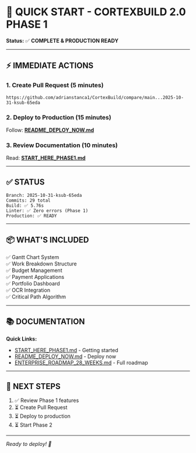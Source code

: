 # 🚀 QUICK START - CORTEXBUILD 2.0 PHASE 1

**Status:** ✅ **COMPLETE & PRODUCTION READY**

---

## ⚡ **IMMEDIATE ACTIONS**

### **1. Create Pull Request** (5 minutes)
```
https://github.com/adrianstanca1/CortexBuild/compare/main...2025-10-31-ksub-65eda
```

### **2. Deploy to Production** (15 minutes)
Follow: **[README_DEPLOY_NOW.md](README_DEPLOY_NOW.md)**

### **3. Review Documentation** (10 minutes)
Read: **[START_HERE_PHASE1.md](START_HERE_PHASE1.md)**

---

## ✅ **STATUS**

```
Branch: 2025-10-31-ksub-65eda
Commits: 29 total
Build: ✅ 5.76s
Linter: ✅ Zero errors (Phase 1)
Production: ✅ READY
```

---

## 📦 **WHAT'S INCLUDED**

✅ Gantt Chart System  
✅ Work Breakdown Structure  
✅ Budget Management  
✅ Payment Applications  
✅ Portfolio Dashboard  
✅ OCR Integration  
✅ Critical Path Algorithm  

---

## 📚 **DOCUMENTATION**

**Quick Links:**
- [START_HERE_PHASE1.md](START_HERE_PHASE1.md) - Getting started
- [README_DEPLOY_NOW.md](README_DEPLOY_NOW.md) - Deploy now
- [ENTERPRISE_ROADMAP_28_WEEKS.md](ENTERPRISE_ROADMAP_28_WEEKS.md) - Full roadmap

---

## 🎯 **NEXT STEPS**

1. ✅ Review Phase 1 features
2. ⏳ Create Pull Request
3. ⏳ Deploy to production
4. ⏳ Start Phase 2

---

*Ready to deploy! 🚀*

